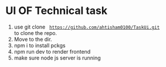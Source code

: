 # UI OF Technical task 

1. use git clone <code> https://github.com/ahtisham0100/TaskUi.git </code>  to clone the repo.
2. Move to the dir.
3. npm i to  install pckgs
4. npm run dev to render frontend
5. make sure node js server is running 



